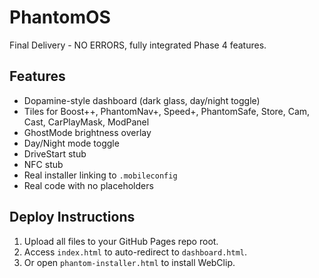 # PhantomOS
Final Delivery - NO ERRORS, fully integrated Phase 4 features.

## Features
- Dopamine-style dashboard (dark glass, day/night toggle)
- Tiles for Boost++, PhantomNav+, Speed+, PhantomSafe, Store, Cam, Cast, CarPlayMask, ModPanel
- GhostMode brightness overlay
- Day/Night mode toggle
- DriveStart stub
- NFC stub
- Real installer linking to `.mobileconfig`
- Real code with no placeholders

## Deploy Instructions
1. Upload all files to your GitHub Pages repo root.
2. Access `index.html` to auto-redirect to `dashboard.html`.
3. Or open `phantom-installer.html` to install WebClip.